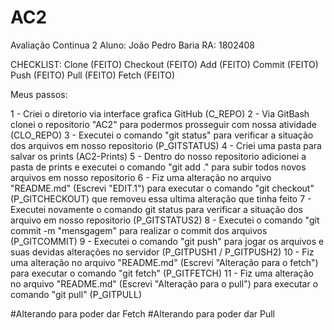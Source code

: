 # AC2
Avaliação Continua 2 
Aluno: João Pedro Baria
RA: 1802408

CHECKLIST:
Clone (FEITO)
Checkout (FEITO)
Add (FEITO)
Commit (FEITO)
Push (FEITO) 
Pull (FEITO) 
Fetch (FEITO) 


Meus passos:

1 - Criei o diretorio via interface grafica GitHub (C_REPO)
2 - Via GitBash clonei o repositorio "AC2" para podermos prosseguir com nossa atividade (CLO_REPO)
3 - Executei o comando "git status" para verificar a situação dos arquivos em nosso repositorio (P_GITSTATUS)
4 - Criei uma pasta para salvar os prints (AC2-Prints)
5 - Dentro do nosso repositorio adicionei a pasta de prints e executei o comando "git add ." para subir todos novos arquivos em nosso repositorio
6 - Fiz uma alteração no arquivo "README.md" (Escrevi "EDIT.1") para executar o comando "git checkout" (P_GITCHECKOUT) que removeu essa ultima alteração que tinha feito
7 - Executei novamente o comando git status para verificar a situação dos arquivo em nosso repositorio (P_GITSTATUS2) 
8 - Executei o comando "git commit -m "mensgagem" para realizar o commit dos arquivos (P_GITCOMMIT)
9 - Executei o comando "git push" para jogar os arquivos e suas devidas alterações no servidor (P_GITPUSH1 / P_GITPUSH2) 
10 - Fiz uma alteração no arquivo "README.md" (Escrevi "Alteração para o fetch") para executar o comando "git fetch" (P_GITFETCH)
11 - Fiz uma alteração no arquivo "README.md" (Escrevi "Alteração para o pull") para executar o comando "git pull" (P_GITPULL)



#Alterando para poder dar Fetch
#Alterando para poder dar Pull
